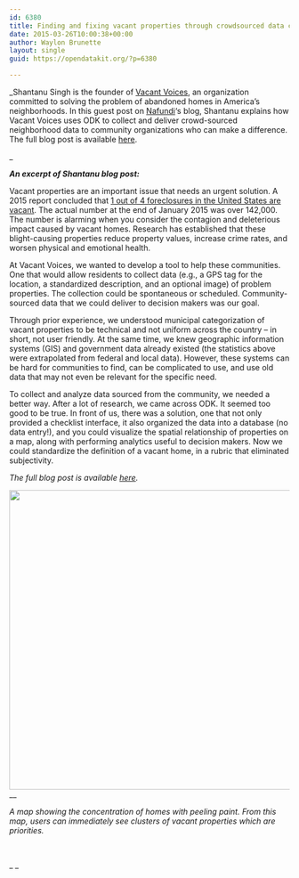 ```yaml
---
id: 6380
title: Finding and fixing vacant properties through crowdsourced data collection
date: 2015-03-26T10:00:38+00:00
author: Waylon Brunette
layout: single
guid: https://opendatakit.org/?p=6380

---
```

_Shantanu Singh is the founder of [Vacant Voices](http://vacantvoices.com), an organization committed to solving the problem of abandoned homes in America&#8217;s neighborhoods. In this guest post on [Nafundi](http://nafundi.com/blog)&#8216;s blog, Shantanu explains how Vacant Voices uses ODK to collect and deliver crowd-sourced neighborhood data to community organizations who can make a difference. The full blog post is available [here](http://nafundi.com/blog/posts/finding-and-fixing-vacant-properties-through-crowdsourced-data-collection/).
  
_ 

**_An excerpt of Shantanu blog post:_**

Vacant properties are an important issue that needs an urgent solution. A 2015 report concluded that [1 out of 4 foreclosures in the United States are vacant](http://www.realtytrac.com/news/foreclosure-trends/zombie-foreclosures-q1-2015/). The actual number at the end of January 2015 was over 142,000. The number is alarming when you consider the contagion and deleterious impact caused by vacant homes. Research has established that these blight-causing properties reduce property values, increase crime rates, and worsen physical and emotional health.

At Vacant Voices, we wanted to develop a tool to help these communities. One that would allow residents to collect data (e.g., a GPS tag for the location, a standardized description, and an optional image) of problem properties. The collection could be spontaneous or scheduled. Community-sourced data that we could deliver to decision makers was our goal.

Through prior experience, we understood municipal categorization of vacant properties to be technical and not uniform across the country – in short, not user friendly. At the same time, we knew geographic information systems (GIS) and government data already existed (the statistics above were extrapolated from federal and local data). However, these systems can be hard for communities to find, can be complicated to use, and use old data that may not even be relevant for the specific need.

To collect and analyze data sourced from the community, we needed a better way. After a lot of research, we came across ODK. It seemed too good to be true. In front of us, there was a solution, one that not only provided a checklist interface, it also organized the data into a database (no data entry!), and you could visualize the spatial relationship of properties on a map, along with performing analytics useful to decision makers. Now we could standardize the definition of a vacant home, in a rubric that eliminated subjectivity.

_The full blog post is available [here](http://nafundi.com/blog/posts/finding-and-fixing-vacant-properties-through-crowdsourced-data-collection/)._

<img src="/assets/wp-content/uploads/2015/03/vacant-voices-heatmap.jpg" alt="" width="538" />__

_A map showing the concentration of homes with peeling paint. From this map, users can immediately see clusters of vacant properties which are priorities._

&nbsp;

_ _
